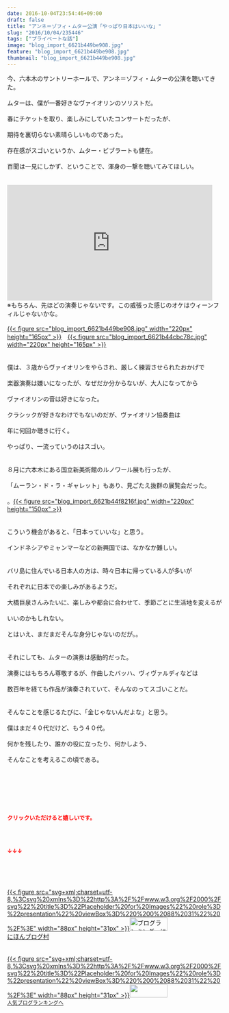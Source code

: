 ```yaml
---
date: 2016-10-04T23:54:46+09:00
draft: false
title: "アンネ＝ゾフィ・ムター公演「やっぱり日本はいいな」"
slug: "2016/10/04/235446"
tags: ["プライベートな話"]
image: "blog_import_6621b449be908.jpg"
feature: "blog_import_6621b449be908.jpg"
thumbnail: "blog_import_6621b449be908.jpg"
---
```

今、六本木のサントリーホールで、アンネ＝ゾフィ・ムターの公演を聴いてきた。<br/><br/>ムターは、僕が一番好きなヴァイオリンのソリストだ。<br/><br/>春にチケットを取り、楽しみにしていたコンサートだったが、<br/><br/>期待を裏切らない素晴らしいものであった。<br/><br/>存在感がスゴいというか、ムター・ビブラートも健在。<br/><br/>百聞は一見にしかず、ということで、渾身の一撃を聴いてみてほしい。<br/><br/><br/><iframe width="480" height="270" src="https://www.youtube.com/embed/ATVii8MGQ3c?enablejsapi=1&amp;origin=https%3A%2F%2Fameblo.jp" frameborder="0" allowfullscreen="" data-amb-layout="fill-width" title="動画"></iframe><br/>※もちろん、先ほどの演奏じゃないです。この威張った感じのオケはウィーンフィルじゃないかな。<br/><br/><a href="blog_import_6621b44b1fe0d.jpg">{{< figure src="blog_import_6621b449be908.jpg" width="220px" height="165px" >}}</a>　<a href="blog_import_6621b44e2b57c.jpg">{{< figure src="blog_import_6621b44cbc78c.jpg" width="220px" height="165px" >}}</a><br/><br/><br/>僕は、３歳からヴァイオリンをやらされ、厳しく練習させられたおかげで<br/><br/>楽器演奏は嫌いになったが、なぜだか分からないが、大人になってから<br/><br/>ヴァイオリンの音は好きになった。<br/><br/>クラシックが好きなわけでもないのだが、ヴァイオリン協奏曲は<br/><br/>年に何回か聴きに行く。<br/><br/>やっぱり、一流っていうのはスゴい。<br/><br/><br/>８月に六本木にある国立新美術館のルノワール展も行ったが、<br/><br/>「ムーラン・ド・ラ・ギャレット」もあり、見ごたえ抜群の展覧会だった。<br/><br/>。<a href="blog_import_6621b450bebf7.jpg">{{< figure src="blog_import_6621b44f8216f.jpg" width="220px" height="150px" >}}</a><br/><br/><br/>こういう機会があると、「日本っていいな」と思う。<br/><br/>インドネシアやミャンマーなどの新興国では、なかなか難しい。<br/><br/><br/>バリ島に住んでいる日本人の方は、時々日本に帰っている人が多いが<br/><br/>それぞれに日本での楽しみがあるようだ。<br/><br/>大橋巨泉さんみたいに、楽しみや都合に合わせて、季節ごとに生活地を変えるが<br/><br/>いいのかもしれない。<br/><br/>とはいえ、まだまだそんな身分じゃないのだが。。<br/><br/><br/>それにしても、ムターの演奏は感動的だった。<br/><br/>演奏にはもちろん尊敬するが、作曲したバッハ、ヴィヴァルディなどは<br/><br/>数百年を経ても作品が演奏されていて、そんなのってスゴいことだ。<br/><br/><br/>そんなことを感じるたびに、「金じゃないんだよな」と思う。<br/><br/>僕はまだ４０代だけど、もう４０代。<br/><br/>何かを残したり、誰かの役に立ったり、何かしよう、<br/><br/>そんなことを考えるこの頃である。<br/><br/><br/><br/><br/><br/><br/><p><font color="#ff0000" size="2"><strong>クリックいただけると嬉しいです。<br/><br/></strong></font></p><br/><p><font color="#ff0000" size="2"><strong>↓↓↓</strong></font></p><br/><p><br/><br/><a href="http://www.blogmura.com/ranking.html" target="_blank">{{< figure src="svg+xml;charset=utf-8,%3Csvg%20xmlns%3D%22http%3A%2F%2Fwww.w3.org%2F2000%2Fsvg%22%20title%3D%22Placeholder%20for%20Images%22%20role%3D%22presentation%22%20viewBox%3D%220%200%2088%2031%22%20%2F%3E" width="88px" height="31px" >}}<noscript><img border="0" alt="ブログランキング・にほんブログ村へ" src="https://img-proxy.blog-video.jp/images?url=http%3A%2F%2Fwww.blogmura.com%2Fimg%2Fwww88_31.gif" width="88" height="31"></noscript></a><br/> <a href="http://www.blogmura.com/ranking.html" target="_blank">にほんブログ村</a><br/> <br/><br/><a title="人気ブログランキングへ" href="link.php?1804582">{{< figure src="svg+xml;charset=utf-8,%3Csvg%20xmlns%3D%22http%3A%2F%2Fwww.w3.org%2F2000%2Fsvg%22%20title%3D%22Placeholder%20for%20Images%22%20role%3D%22presentation%22%20viewBox%3D%220%200%2088%2031%22%20%2F%3E" width="88px" height="31px" >}}<noscript><img border="0" src="https://blog.with2.net/img/banner/banner_22.gif" width="88" height="31"></noscript></a><br/> <a style="FONT-SIZE: 12px" href="link.php?1804582">人気ブログランキングへ</a><br/> </p>


